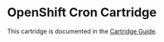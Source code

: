 # OpenShift Cron Cartridge
This cartridge is documented in the [Cartridge Guide](http://openshift.github.io/documentation/oo_cartridge_guide.html#cron).
